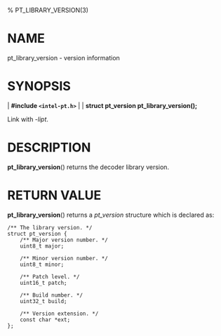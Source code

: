 % PT_LIBRARY_VERSION(3)

<!---
 ! Copyright (c) 2015-2024, Intel Corporation
 ! SPDX-License-Identifier: BSD-3-Clause
 !
 ! Redistribution and use in source and binary forms, with or without
 ! modification, are permitted provided that the following conditions are met:
 !
 !  * Redistributions of source code must retain the above copyright notice,
 !    this list of conditions and the following disclaimer.
 !  * Redistributions in binary form must reproduce the above copyright notice,
 !    this list of conditions and the following disclaimer in the documentation
 !    and/or other materials provided with the distribution.
 !  * Neither the name of Intel Corporation nor the names of its contributors
 !    may be used to endorse or promote products derived from this software
 !    without specific prior written permission.
 !
 ! THIS SOFTWARE IS PROVIDED BY THE COPYRIGHT HOLDERS AND CONTRIBUTORS "AS IS"
 ! AND ANY EXPRESS OR IMPLIED WARRANTIES, INCLUDING, BUT NOT LIMITED TO, THE
 ! IMPLIED WARRANTIES OF MERCHANTABILITY AND FITNESS FOR A PARTICULAR PURPOSE
 ! ARE DISCLAIMED. IN NO EVENT SHALL THE COPYRIGHT OWNER OR CONTRIBUTORS BE
 ! LIABLE FOR ANY DIRECT, INDIRECT, INCIDENTAL, SPECIAL, EXEMPLARY, OR
 ! CONSEQUENTIAL DAMAGES (INCLUDING, BUT NOT LIMITED TO, PROCUREMENT OF
 ! SUBSTITUTE GOODS OR SERVICES; LOSS OF USE, DATA, OR PROFITS; OR BUSINESS
 ! INTERRUPTION) HOWEVER CAUSED AND ON ANY THEORY OF LIABILITY, WHETHER IN
 ! CONTRACT, STRICT LIABILITY, OR TORT (INCLUDING NEGLIGENCE OR OTHERWISE)
 ! ARISING IN ANY WAY OUT OF THE USE OF THIS SOFTWARE, EVEN IF ADVISED OF THE
 ! POSSIBILITY OF SUCH DAMAGE.
 !-->

# NAME

pt_library_version - version information


# SYNOPSIS

| **\#include `<intel-pt.h>`**
|
| **struct pt_version pt_library_version();**

Link with *-lipt*.


# DESCRIPTION

**pt_library_version**() returns the decoder library version.


# RETURN VALUE

**pt_library_version**() returns a *pt_version* structure which is declared as:

~~~{.c}
/** The library version. */
struct pt_version {
	/** Major version number. */
	uint8_t major;

	/** Minor version number. */
	uint8_t minor;

	/** Patch level. */
	uint16_t patch;

	/** Build number. */
	uint32_t build;

	/** Version extension. */
	const char *ext;
};
~~~
